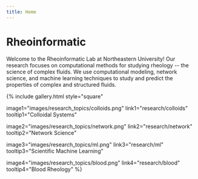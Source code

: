 ```yaml
---
title: Home
---
```


# Rheoinformatic


Welcome to the Rheoinformatic Lab at Northeastern University! Our research focuses on computational methods for studying rheology -- the science of complex fluids. We use computational modeling, network science, and machine learning techniques to study and predict the properties of complex and structured fluids.



{%
  include gallery.html
  style="square"

  image1="images/research_topics/colloids.png"
  link1="research/colloids"
  tooltip1="Colloidal Systems"

  image2="images/research_topics/network.png"
  link2="research/network"
  tooltip2="Network Science"

  image3="images/research_topics/ml.png"
  link3="research/ml"
  tooltip3="Scientific Machine Learning"

  image4="images/research_topics/blood.png"
  link4="research/blood"
  tooltip4="Blood Rheology"
%}



<!-- section break -->

<!-- section full -->

